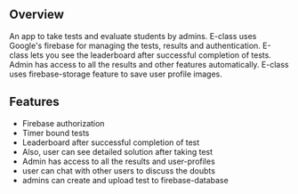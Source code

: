 ## Overview

An app to take tests and evaluate students by admins. 
E-class uses Google's firebase for managing the tests, results and authentication. 
E-class lets you see the leaderboard after successful completion of tests. 
Admin has access to all the results and other features automatically. 
E-class uses firebase-storage feature to save user profile images. 

## Features

- Firebase authorization
- Timer bound tests
- Leaderboard after successful completion of test
- Also, user can see detailed solution after taking test
- Admin has access to all the results and user-profiles 
- user can chat with other users to discuss the doubts
- admins can create and upload test to firebase-database
